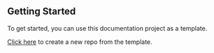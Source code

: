 ## Getting Started
To get started, you can use this documentation project as a template.

[Click here](https://github.com/qudo-lucas/docez--template/generate) to create a new repo from the template.